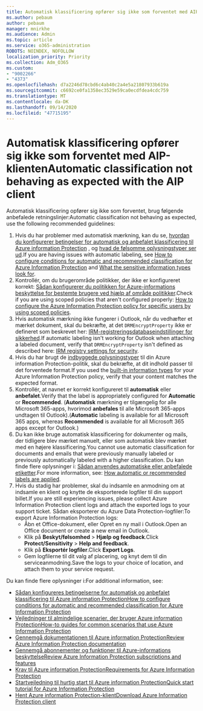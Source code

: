 ```yaml
---
title: Automatisk klassificering opfører sig ikke som forventet med AIP-klienten
ms.author: pebaum
author: pebaum
manager: mnirkhe
ms.audience: Admin
ms.topic: article
ms.service: o365-administration
ROBOTS: NOINDEX, NOFOLLOW
localization_priority: Priority
ms.collection: Adm_O365
ms.custom:
- "9002266"
- "4373"
ms.openlocfilehash: d7a2246d78cbd6c4ab40c2a4e5a21807933b619a
ms.sourcegitcommit: c6692ce0fa1358ec3529e59ca0ecdfdea4cdc759
ms.translationtype: MT
ms.contentlocale: da-DK
ms.lasthandoff: 09/14/2020
ms.locfileid: "47715195"
---
```

# <a name="automatic-classification-not-behaving-as-expected-with-the-aip-client"></a><span data-ttu-id="9f9b2-102">Automatisk klassificering opfører sig ikke som forventet med AIP-klienten</span><span class="sxs-lookup"><span data-stu-id="9f9b2-102">Automatic classification not behaving as expected with the AIP client</span></span>

<span data-ttu-id="9f9b2-103">Automatisk klassificering opfører sig ikke som forventet, brug følgende anbefalede retningslinjer:</span><span class="sxs-lookup"><span data-stu-id="9f9b2-103">Automatic classification not behaving as expected, use the following recommended guidelines:</span></span>

1. <span data-ttu-id="9f9b2-104">Hvis du har problemer med automatisk mærkning, kan du se, [hvordan du konfigurerer betingelser for automatisk og anbefalet klassificering til Azure information Protection](https://docs.microsoft.com/azure/information-protection/configure-policy-classification) , og [hvad de følsomme oplysningstyper ser ud](https://docs.microsoft.com/microsoft-365/compliance/sensitive-information-type-entity-definitions).</span><span class="sxs-lookup"><span data-stu-id="9f9b2-104">If you are having issues with automatic labeling, see [How to configure conditions for automatic and recommended classification for Azure Information Protection](https://docs.microsoft.com/azure/information-protection/configure-policy-classification) and [What the sensitive information types look for](https://docs.microsoft.com/microsoft-365/compliance/sensitive-information-type-entity-definitions).</span></span>
2. <span data-ttu-id="9f9b2-105">Kontrollér, om du brugerområde politikker, der ikke er konfigureret korrekt: [Sådan konfigurerer du politikken for Azure-informations beskyttelse for bestemte brugere ved hjælp af område politikker](https://docs.microsoft.com/azure/information-protection/configure-policy-scope).</span><span class="sxs-lookup"><span data-stu-id="9f9b2-105">Check if you are using scoped policies that aren't configured properly: [How to configure the Azure Information Protection policy for specific users by using scoped policies](https://docs.microsoft.com/azure/information-protection/configure-policy-scope).</span></span>
3. <span data-ttu-id="9f9b2-106">Hvis automatisk mærkning ikke fungerer i Outlook, når du vedhæfter et mærket dokument, skal du bekræfte, at det `DRMEncryptProperty` ikke er defineret som beskrevet her: [IRM-registreringsdatabaseindstillinger for sikkerhed](https://docs.microsoft.com/deployoffice/security/protect-sensitive-messages-and-documents-by-using-irm-in-office#office-2016-irm-registry-key-options).</span><span class="sxs-lookup"><span data-stu-id="9f9b2-106">If automatic labeling isn't working for Outlook when attaching a labeled document, verify that `DRMEncryptProperty` isn't defined as described here: [IRM registry settings for security](https://docs.microsoft.com/deployoffice/security/protect-sensitive-messages-and-documents-by-using-irm-in-office#office-2016-irm-registry-key-options).</span></span>
4. <span data-ttu-id="9f9b2-107">Hvis du har brugt de [indbyggede oplysningstyper](https://support.office.com/article/What-the-sensitive-information-types-look-for-fd505979-76be-4d9f-b459-abef3fc9e86b) til din Azure information Protection-politik, skal du bekræfte, at dit indhold passer til det forventede format.</span><span class="sxs-lookup"><span data-stu-id="9f9b2-107">If you used the [built-in information types](https://support.office.com/article/What-the-sensitive-information-types-look-for-fd505979-76be-4d9f-b459-abef3fc9e86b) for your Azure Information Protection policy, verify that your content matches the expected format.</span></span>
5. <span data-ttu-id="9f9b2-108">Kontrollér, at navnet er korrekt konfigureret til **automatisk** eller **anbefalet**.</span><span class="sxs-lookup"><span data-stu-id="9f9b2-108">Verify that the label is appropriately configured for **Automatic** or **Recommended**.</span></span> <span data-ttu-id="9f9b2-109">(**Automatisk** mærkning er tilgængelig for alle Microsoft 365-apps, hvorimod **anbefales** til alle Microsoft 365-apps undtagen til Outlook).</span><span class="sxs-lookup"><span data-stu-id="9f9b2-109">(**Automatic** labeling is available for all Microsoft 365 apps, whereas **Recommended** is available for all Microsoft 365 apps except for Outlook.)</span></span>
6. <span data-ttu-id="9f9b2-110">Du kan ikke bruge automatisk klassificering for dokumenter og mails, der tidligere blev mærket manuelt, eller som automatisk blev mærket med en højere klassificering.</span><span class="sxs-lookup"><span data-stu-id="9f9b2-110">You cannot use automatic classification for documents and emails that were previously manually labeled or previously automatically labeled with a higher classification.</span></span>  <span data-ttu-id="9f9b2-111">Du kan finde flere oplysninger i: [Sådan anvendes automatiske eller anbefalede etiketter](https://docs.microsoft.com/azure/information-protection/configure-policy-classification#how-automatic-or-recommended-labels-are-applied).</span><span class="sxs-lookup"><span data-stu-id="9f9b2-111">For more information, see: [How automatic or recommended labels are applied](https://docs.microsoft.com/azure/information-protection/configure-policy-classification#how-automatic-or-recommended-labels-are-applied).</span></span>
7. <span data-ttu-id="9f9b2-112">Hvis du stadig har problemer, skal du indsamle en anmodning om at indsamle en klient og knytte de eksporterede logfiler til din support billet.</span><span class="sxs-lookup"><span data-stu-id="9f9b2-112">If you are still experiencing issues, please collect Azure Information Protection client logs and attach the exported logs to your support ticket.</span></span> <span data-ttu-id="9f9b2-113">Sådan eksporterer du Azure Data Protection-logfiler:</span><span class="sxs-lookup"><span data-stu-id="9f9b2-113">To export Azure Information Protection logs:</span></span>
    - <span data-ttu-id="9f9b2-114">Åbn et Office-dokument, eller Opret en ny mail i Outlook.</span><span class="sxs-lookup"><span data-stu-id="9f9b2-114">Open an Office document or create a new email in Outlook.</span></span>
    - <span data-ttu-id="9f9b2-115">Klik på **Beskyt/følsomhed**  >  **Hjælp og feedback**.</span><span class="sxs-lookup"><span data-stu-id="9f9b2-115">Click **Protect/Sensitivity** > **Help and feedback**.</span></span>
    - <span data-ttu-id="9f9b2-116">Klik på **Eksportér logfiler**.</span><span class="sxs-lookup"><span data-stu-id="9f9b2-116">Click **Export Logs**.</span></span>
    - <span data-ttu-id="9f9b2-117">Gem logfilerne til dit valg af placering, og knyt dem til din serviceanmodning.</span><span class="sxs-lookup"><span data-stu-id="9f9b2-117">Save the logs to your choice of location, and attach them to your service request.</span></span>

<span data-ttu-id="9f9b2-118">Du kan finde flere oplysninger i:</span><span class="sxs-lookup"><span data-stu-id="9f9b2-118">For additional information, see:</span></span>

- [<span data-ttu-id="9f9b2-119">Sådan konfigureres betingelserne for automatisk og anbefalet klassificering til Azure information Protection</span><span class="sxs-lookup"><span data-stu-id="9f9b2-119">How to configure conditions for automatic and recommended classification for Azure Information Protection</span></span>](https://docs.microsoft.com/azure/information-protection/configure-policy-classification)
- [<span data-ttu-id="9f9b2-120">Vejledninger til almindelige scenarier, der bruger Azure information Protection</span><span class="sxs-lookup"><span data-stu-id="9f9b2-120">How-to guides for common scenarios that use Azure Information Protection</span></span>](https://docs.microsoft.com/azure/information-protection/how-to-guides)
- [<span data-ttu-id="9f9b2-121">Gennemgå dokumentationen til Azure information Protection</span><span class="sxs-lookup"><span data-stu-id="9f9b2-121">Review Azure Information Protection documentation</span></span>](https://docs.microsoft.com/azure/information-protection/what-is-information-protection)
- [<span data-ttu-id="9f9b2-122">Gennemgå abonnementer og funktioner til Azure-informations beskyttelse</span><span class="sxs-lookup"><span data-stu-id="9f9b2-122">Review Azure Information Protection subscriptions and features</span></span>](https://azure.microsoft.com/pricing/details/information-protection)
- [<span data-ttu-id="9f9b2-123">Krav til Azure information Protection</span><span class="sxs-lookup"><span data-stu-id="9f9b2-123">Requirements for Azure Information Protection</span></span>](https://docs.microsoft.com/azure/information-protection/get-started/requirements)
- [<span data-ttu-id="9f9b2-124">Startvejledning til hurtig start til Azure information Protection</span><span class="sxs-lookup"><span data-stu-id="9f9b2-124">Quick start tutorial for Azure Information Protection</span></span>](https://docs.microsoft.com/azure/information-protection/get-started/infoprotect-quick-start-tutorial)
- [<span data-ttu-id="9f9b2-125">Hent Azure information Protection-klient</span><span class="sxs-lookup"><span data-stu-id="9f9b2-125">Download Azure Information Protection client</span></span>](https://www.microsoft.com/download/details.aspx?id=53018)
